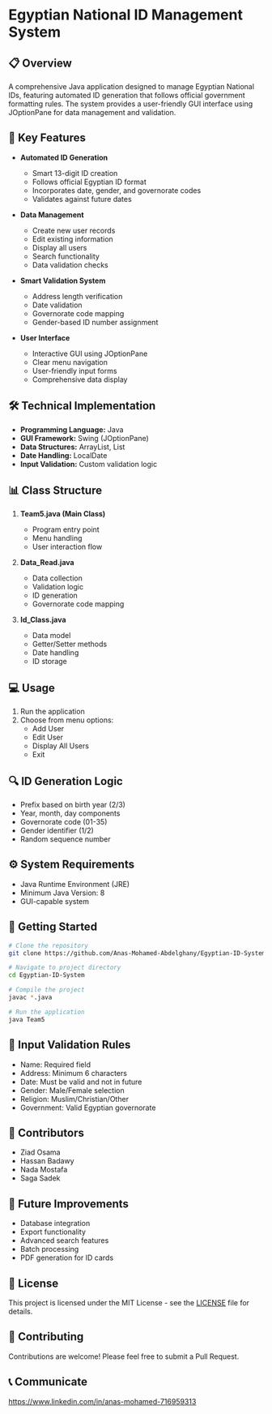 # Egyptian National ID Management System

## 📋 Overview
A comprehensive Java application designed to manage Egyptian National IDs, featuring automated ID generation that follows official government formatting rules. The system provides a user-friendly GUI interface using JOptionPane for data management and validation.

## 🔑 Key Features
- **Automated ID Generation**
  - Smart 13-digit ID creation
  - Follows official Egyptian ID format
  - Incorporates date, gender, and governorate codes
  - Validates against future dates

- **Data Management**
  - Create new user records
  - Edit existing information
  - Display all users
  - Search functionality
  - Data validation checks

- **Smart Validation System**
  - Address length verification
  - Date validation
  - Governorate code mapping
  - Gender-based ID number assignment

- **User Interface**
  - Interactive GUI using JOptionPane
  - Clear menu navigation
  - User-friendly input forms
  - Comprehensive data display

## 🛠️ Technical Implementation
- **Programming Language:** Java
- **GUI Framework:** Swing (JOptionPane)
- **Data Structures:** ArrayList, List
- **Date Handling:** LocalDate
- **Input Validation:** Custom validation logic

## 📊 Class Structure
1. **Team5.java (Main Class)**
   - Program entry point
   - Menu handling
   - User interaction flow

2. **Data_Read.java**
   - Data collection
   - Validation logic
   - ID generation
   - Governorate code mapping

3. **Id_Class.java**
   - Data model
   - Getter/Setter methods
   - Date handling
   - ID storage

## 💻 Usage
1. Run the application
2. Choose from menu options:
   - Add User
   - Edit User
   - Display All Users
   - Exit

## 🔍 ID Generation Logic
- Prefix based on birth year (2/3)
- Year, month, day components
- Governorate code (01-35)
- Gender identifier (1/2)
- Random sequence number

## ⚙️ System Requirements
- Java Runtime Environment (JRE)
- Minimum Java Version: 8
- GUI-capable system

## 🚀 Getting Started
```bash
# Clone the repository
git clone https://github.com/Anas-Mohamed-Abdelghany/Egyptian-ID-System.git

# Navigate to project directory
cd Egyptian-ID-System

# Compile the project
javac *.java

# Run the application
java Team5
```

## 📝 Input Validation Rules
- Name: Required field
- Address: Minimum 6 characters
- Date: Must be valid and not in future
- Gender: Male/Female selection
- Religion: Muslim/Christian/Other
- Government: Valid Egyptian governorate

## 👥 Contributors
- Ziad Osama
- Hassan Badawy
- Nada Mostafa
- Saga Sadek
  
## 🔄 Future Improvements
- Database integration
- Export functionality
- Advanced search features
- Batch processing
- PDF generation for ID cards

## 📄 License
This project is licensed under the MIT License - see the [LICENSE](LICENSE) file for details.

## 🤝 Contributing
Contributions are welcome! Please feel free to submit a Pull Request.

## 📞 Communicate
https://www.linkedin.com/in/anas-mohamed-716959313
